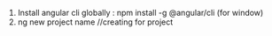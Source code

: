 1. Install angular cli globally : npm install -g @angular/cli (for window)
2. ng new project name //creating for project
